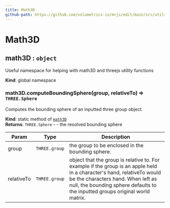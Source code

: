 ```yaml
---
title: Math3D
github-path: https://github.com/volumetrics-io/mrjs/edit/main/src/utils/Math3D.js
---
```

# Math3D

<a name="math3D"></a>

## math3D : <code>object</code>
Useful namespace for helping with math3D and threejs utility functions

**Kind**: global namespace  
<a name="math3D.computeBoundingSphere"></a>

### math3D.computeBoundingSphere(group, relativeTo) ⇒ <code>THREE.Sphere</code>
Computes the bounding sphere of an inputted three group object.

**Kind**: static method of [<code>math3D</code>](#math3D)  
**Returns**: <code>THREE.Sphere</code> - - the resolved bounding sphere  

| Param | Type | Description |
| --- | --- | --- |
| group | <code>THREE.group</code> | the group to be enclosed in the bounding sphere. |
| relativeTo | <code>THREE.group</code> | object that the group is relative to. For example if the group is an apple held in a character's hand, relativeTo would be the characters hand. When left as null, the bounding sphere defaults to the inputted groups original world matrix. |

